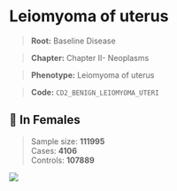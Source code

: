 # Leiomyoma of uterus

> **Root:** Baseline Disease  

> **Chapter:** Chapter II- Neoplasms  

> **Phenotype:** Leiomyoma of uterus  

> **Code:** `CD2_BENIGN_LEIOMYOMA_UTERI`

## 👩 In Females  
> Sample size: **111995**  
> Cases: **4106**  
> Controls: **107889**
<img src="/Disease/Figures/ALL/Baseline/CD2_BENIGN_LEIOMYOMA_UTERI.png"/>
<CsvTable src="/Disease/Data/ALL/Baseline/LG_CD2_BENIGN_LEIOMYOMA_UTERI.csv" label="🔍 View full results" />
